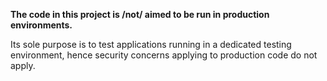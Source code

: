 **The code in this project is /not/ aimed to be run in production
environments.**

Its sole purpose is to test applications running in a dedicated testing
environment, hence security concerns applying to production code do not apply.
